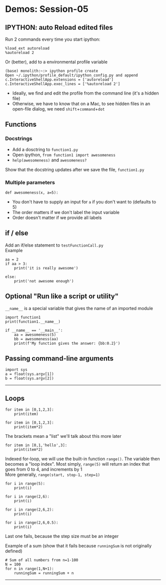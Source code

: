 
# Demos: Session-05

## IPYTHON: auto Reload edited files

Run 2 commands every time you start ipython:

	%load_ext autoreload
	%autoreload 2

Or (better), add to a environmental profile variable

	(base) monolith:~:> ipython profile create
	Open ~/.ipython/profile_default/ipython_config.py and append
	c.InteractiveShellApp.extensions = ['autoreload']     
	c.InteractiveShellApp.exec_lines = ['%autoreload 2']

- Ideally, we find and edit the profile from the command line (it's a hidden file)
- Otherwise, we have to know that on a Mac, to see hidden files in an open-file dialog, we need `shift`+`command`+`dot`

## Functions
### Docstrings
- Add a dosctring to `function1.py`
- Open ipython, `from function1 import awesomeness`
- `help(awesomeness)` and `awesomeness?` 

Show that the docstring updates after we save the file, `function1.py`

### Multiple parameters
`def awesomeness(x, a=5):`

- You don't have to supply an input for `a` if you don't want to (defaults to 5)
- The order matters if we don't label the input variable
- Order doesn't matter if we provide all labels


## if / else
Add an if/else statement to `testFunctionCall.py`  
Example  

	aa = 2
	if aa > 3:
		print('it is really awesome')

	else:
		print('not awesome enough')


## Optional "Run like a script or utility"

`__name__` is a special variable that gives the name of an imported module

	import function1
	print(function1.__name__)

	if __name__ == '__main__':
		aa = awesomeness(5)
		bb = awesomeness(aa)
		print(f'My function gives the answer: {bb:0.2}')

## Passing command-line arguments

	import sys
	a = float(sys.argv[1])
	b = float(sys.argv[2])

----
## Loops 
	for item in [0,1,2,3]:
		print(item)

	for item in [0,1,2,3]:
		print(item*2)

The brackets mean a "list" we'll talk about this more later  

	for item in [0,1,'hello',3]:
		print(item*2)

Indexed for-loop, we will use the built-in function `range()`.  The variable then becomes a "loop index".
Most simply, `range(5)` will return an index that goes from 0 to 4, and increments by 1  
More generally, `range(start, stop-1, step=1)`

	for i in range(5):
		print(i)
		
	for i in range(2,6):
		print(i)
		
	for i in range(2,6,2):
		print(i)
		
	for i in range(2,6,0.5):
		print(i)

Last one fails, because the step size must be an integer

Example of a sum (show that it fails because `runningSum` is not originally defined)

	# Sum of all numbers from n=1-100
	N = 100
	for n in range(1,N+1):
		runningSum = runningSum + n



----

